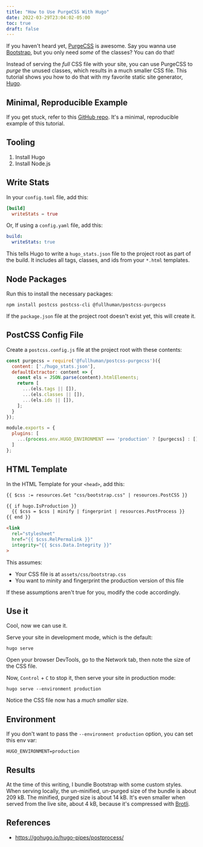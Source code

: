 ```yaml
---
title: "How to Use PurgeCSS With Hugo"
date: 2022-03-29T23:04:02-05:00
toc: true
draft: false
---
```


If you haven't heard yet, [PurgeCSS](https://purgecss.com/) is awesome. Say you wanna use [Bootstrap](https://getbootstrap.com/), but you only need _some_ of the classes? You can do that!

Instead of serving the _full_ CSS file with your site, you can use PurgeCSS to _purge_ the unused classes, which results in a much smaller CSS file. This tutorial shows you how to do that with my favorite static site generator, [Hugo](https://gohugo.io/).

<!--more-->

## Minimal, Reproducible Example

If you get stuck, refer to this [GitHub repo](https://github.com/zwbetz-gh/hugo-purgecss). It's a minimal, reproducible example of this tutorial.

## Tooling

1. Install Hugo
1. Install Node.js

## Write Stats

In your `config.toml` file, add this:

```toml
[build]
  writeStats = true
```

Or, If using a `config.yaml` file, add this:

```yaml
build:
  writeStats: true
```

This tells Hugo to write a `hugo_stats.json` file to the project root as part of the build. It includes all tags, classes, and ids from your `*.html` templates.

## Node Packages

Run this to install the necessary packages:

```
npm install postcss postcss-cli @fullhuman/postcss-purgecss
```

If the `package.json` file at the project root doesn't exist yet, this will create it.

## PostCSS Config File

Create a `postcss.config.js` file at the project root with these contents:

```js
const purgecss = require('@fullhuman/postcss-purgecss')({
  content: ['./hugo_stats.json'],
  defaultExtractor: content => {
    const els = JSON.parse(content).htmlElements;
    return [
      ...(els.tags || []),
      ...(els.classes || []),
      ...(els.ids || []),
    ];
  }
});

module.exports = {
  plugins: [
    ...(process.env.HUGO_ENVIRONMENT === 'production' ? [purgecss] : [])
  ]
};
```

## HTML Template

In the HTML Template for your `<head>`, add this:

```html
{{ $css := resources.Get "css/bootstrap.css" | resources.PostCSS }}

{{ if hugo.IsProduction }}
  {{ $css = $css | minify | fingerprint | resources.PostProcess }}
{{ end }}

<link
  rel="stylesheet"
  href="{{ $css.RelPermalink }}"
  integrity="{{ $css.Data.Integrity }}"
>
```

This assumes:

- Your CSS file is at `assets/css/bootstrap.css`
- You want to minity and fingerprint the production version of this file

If these assumptions aren't true for you, modify the code accordingly.

## Use it

Cool, now we can use it.

Serve your site in development mode, which is the default:

```
hugo serve
```

Open your browser DevTools, go to the Network tab, then note the size of the CSS file.

Now, `Control` + `C` to stop it, then serve your site in production mode:

```
hugo serve --environment production
```

Notice the CSS file now has a _much smaller_ size.

## Environment

If you don't want to pass the `--environment production` option, you can set this env var:

```
HUGO_ENVIRONMENT=production
```

## Results

At the time of this writing, I bundle Bootstrap with some custom styles. When serving locally, the un-minified, un-purged size of the bundle is about 209 kB. The minified, purged size is about 14 kB. It's even smaller when served from the live site, about 4 kB, because it's compressed with [Brotli](https://en.wikipedia.org/wiki/Brotli).

## References

- <https://gohugo.io/hugo-pipes/postprocess/>

